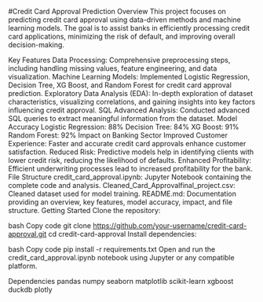 #Credit Card Approval Prediction
Overview
This project focuses on predicting credit card approval using data-driven methods and machine learning models. The goal is to assist banks in efficiently processing credit card applications, minimizing the risk of default, and improving overall decision-making.

Key Features
Data Processing: Comprehensive preprocessing steps, including handling missing values, feature engineering, and data visualization.
Machine Learning Models: Implemented Logistic Regression, Decision Tree, XG Boost, and Random Forest for credit card approval prediction.
Exploratory Data Analysis (EDA): In-depth exploration of dataset characteristics, visualizing correlations, and gaining insights into key factors influencing credit approval.
SQL Advanced Analysis: Conducted advanced SQL queries to extract meaningful information from the dataset.
Model Accuracy
Logistic Regression: 88%
Decision Tree: 84%
XG Boost: 91%
Random Forest: 92%
Impact on Banking Sector
Improved Customer Experience: Faster and accurate credit card approvals enhance customer satisfaction.
Reduced Risk: Predictive models help in identifying clients with lower credit risk, reducing the likelihood of defaults.
Enhanced Profitability: Efficient underwriting processes lead to increased profitability for the bank.
File Structure
credit_card_approval.ipynb: Jupyter Notebook containing the complete code and analysis.
Cleaned_Card_Approvalfinal_project.csv: Cleaned dataset used for model training.
README.md: Documentation providing an overview, key features, model accuracy, impact, and file structure.
Getting Started
Clone the repository:

bash
Copy code
git clone https://github.com/your-username/credit-card-approval.git
cd credit-card-approval
Install dependencies:

bash
Copy code
pip install -r requirements.txt
Open and run the credit_card_approval.ipynb notebook using Jupyter or any compatible platform.

Dependencies
pandas
numpy
seaborn
matplotlib
scikit-learn
xgboost
duckdb
plotly
